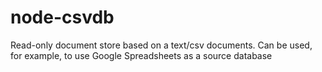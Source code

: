 node-csvdb
==========

Read-only document store based on a text/csv documents. Can be used, for example, to use Google Spreadsheets as a source database